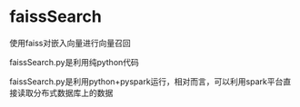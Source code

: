 # faissSearch
使用faiss对嵌入向量进行向量召回

faissSearch.py是利用纯python代码

faissSearch.py是利用python+pyspark运行，相对而言，可以利用spark平台直接读取分布式数据库上的数据
